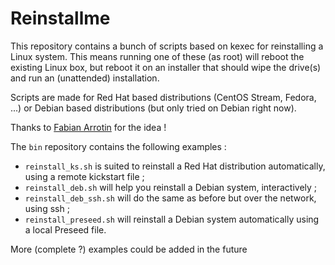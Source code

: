 # Reinstallme

This repository contains a bunch of scripts based on kexec for reinstalling a
Linux system. This means running one of these (as root) will reboot the
existing Linux box, but reboot it on an installer that should wipe the drive(s)
and run an (unattended) installation.

Scripts are made for Red Hat based distributions (CentOS Stream, Fedora, ...)
or Debian based distributions (but only tried on Debian right now).


Thanks to [Fabian
Arrotin](https://arrfab.net/posts/2015/May/06/hacking-initrdimg-for-fun-and-profit/)
for the idea !

The `bin` repository contains the following examples :

* `reinstall_ks.sh` is suited to reinstall a Red Hat distribution
  automatically, using a remote kickstart file ;
* `reinstall_deb.sh` will help you reinstall a Debian system, interactively ;
* `reinstall_deb_ssh.sh` will do the same as before but over the network, using
  ssh ;
* `reinstall_preseed.sh` will reinstall a Debian system automatically using a
  local Preseed file.

More (complete ?) examples could be added in the future
